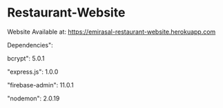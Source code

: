 # Restaurant-Website
 
Website Available at: https://emirasal-restaurant-website.herokuapp.com

Dependencies": 

bcrypt": 5.0.1

"express.js": 1.0.0

"firebase-admin": 11.0.1

"nodemon": 2.0.19
